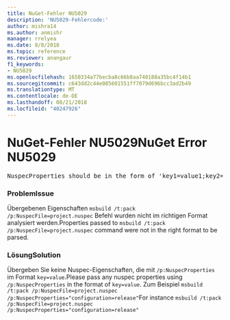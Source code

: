 ```yaml
---
title: NuGet-Fehler NU5029
description: 'NU5029-Fehlercode:'
author: mishra14
ms.author: anmishr
manager: rrelyea
ms.date: 8/8/2018
ms.topic: reference
ms.reviewer: anangaur
f1_keywords:
- NU5029
ms.openlocfilehash: 1650334a77becba8c66b8aa740188a35bc4f14b1
ms.sourcegitcommit: c643dd2c44e085601551ff7079d696bcc3ad2b49
ms.translationtype: MT
ms.contentlocale: de-DE
ms.lasthandoff: 08/21/2018
ms.locfileid: "40247926"
---
```

# <a name="nuget-error-nu5029"></a><span data-ttu-id="9e972-103">NuGet-Fehler NU5029</span><span class="sxs-lookup"><span data-stu-id="9e972-103">NuGet Error NU5029</span></span>
<pre>NuspecProperties should be in the form of 'key1=value1;key2=value2'.</pre>

### <a name="issue"></a><span data-ttu-id="9e972-104">Problem</span><span class="sxs-lookup"><span data-stu-id="9e972-104">Issue</span></span>

<span data-ttu-id="9e972-105">Übergebenen Eigenschaften `msbuild /t:pack /p:NuspecFile=project.nuspec` Befehl wurden nicht im richtigen Format analysiert werden.</span><span class="sxs-lookup"><span data-stu-id="9e972-105">Properties passed to `msbuild /t:pack /p:NuspecFile=project.nuspec` command were not in the right format to be parsed.</span></span>


### <a name="solution"></a><span data-ttu-id="9e972-106">Lösung</span><span class="sxs-lookup"><span data-stu-id="9e972-106">Solution</span></span>

<span data-ttu-id="9e972-107">Übergeben Sie keine Nuspec-Eigenschaften, die mit `/p:NuspecProperties` im Format `key=value`.</span><span class="sxs-lookup"><span data-stu-id="9e972-107">Please pass any nuspec properties using `/p:NuspecProperties` in the format of `key=value`.</span></span> <span data-ttu-id="9e972-108">Zum Beispiel `msbuild /t:pack /p:NuspecFile=project.nuspec /p:NuspecProperties="configuration=release"`</span><span class="sxs-lookup"><span data-stu-id="9e972-108">For instance `msbuild /t:pack /p:NuspecFile=project.nuspec /p:NuspecProperties="configuration=release"`</span></span>


